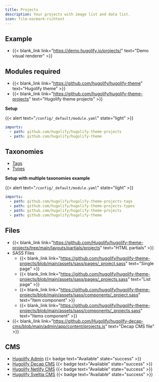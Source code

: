 ```yaml
---
title: Projects
description: Your projects with image list and data list.
icon: file-earmark-richtext
---
```


## Example

- {{< blank_link link="https://demo.hugolify.io/projects/" text="Demo visual renderer" >}}

## Modules required

- {{< blank_link link="https://github.com/hugolify/hugolify-theme" text="Hugolify theme" >}}
- {{< blank_link link="https://github.com/hugolify/hugolify-theme-projects" text="Hugolify theme projects" >}}

**Setup**

{{< alert text="`/config/_default/module.yaml`" state="light" >}}

```yml
imports:
  - path: github.com/hugolify/hugolify-theme-projects
  - path: github.com/hugolify/hugolify-theme
```

## Taxonomies

- [Tags](/docs/taxonomies/projects-tags/)
- [Types](/docs/taxonomies/projects-types/)

**Setup with multiple taxonomies example**

{{< alert text="`/config/_default/module.yaml`" state="light" >}}

```yml
imports:
  - path: github.com/hugolify/hugolify-theme-projects-tags
  - path: github.com/hugolify/hugolify-theme-projects-types
  - path: github.com/hugolify/hugolify-theme-projects
  - path: github.com/hugolify/hugolify-theme
```

## Files

- {{< blank_link link="https://github.com/Hugolify/hugolify-theme-projects/tree/main/layouts/partials/projects" text="HTML partials" >}}
- SASS Files
  - {{< blank_link link="https://github.com/hugolify/hugolify-theme-projects/blob/main/assets/sass/pages/_project.sass" text="Single page" >}}
  - {{< blank_link link="https://github.com/hugolify/hugolify-theme-projects/blob/main/assets/sass/pages/_projects.sass" text="List page" >}}
  - {{< blank_link link="https://github.com/hugolify/hugolify-theme-projects/blob/main/assets/sass/components/_project.sass" text="Item component" >}}
  - {{< blank_link link="https://github.com/hugolify/hugolify-theme-projects/blob/main/assets/sass/components/_projects.sass" text="Items component" >}}
- {{< blank_link link="https://github.com/Hugolify/hugolify-decap-cms/blob/main/admin/app/content/projects.js" text="Decap CMS file" >}}

## CMS

- [Hugolify Admin](/docs/cms/admin/) {{< badge text="Available" state="success" >}}
- [Hugolify Decap CMS](/docs/cms/decap-cms/) {{< badge text="Available" state="success" >}}
- [Hugolify Netlify CMS](/docs/cms/netlify-cms/) {{< badge text="Available" state="success" >}}
- [Hugolify Sveltia CMS](/docs/cms/sveltia-cms/) {{< badge text="Available" state="success" >}}
